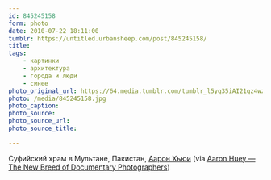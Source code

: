 ```yaml
---
id: 845245158
form: photo
date: 2010-07-22 18:11:00
tumblr: https://untitled.urbansheep.com/post/845245158/
title:
tags:
    - картинки
    - архитектура
    - города и люди
    - синее
photo_original_url: https://64.media.tumblr.com/tumblr_l5yq35iAI21qz4wzio1_r4_1280.jpg
photo: /media/845245158.jpg
photo_caption: 
photo_source:
photo_source_url:
photo_source_title:

---
```


<p>Суфийский храм в Мультане, Пакистан, <a href="http://www.aaronhuey.com/">Аарон Хьюи</a> (via <a href="http://vervephoto.wordpress.com/2008/04/30/aaron-huey/">Aaron Huey — The New Breed of Documentary Photographers</a>)</p>
